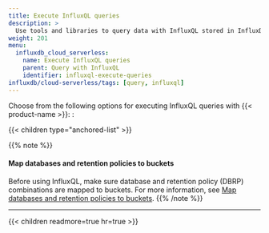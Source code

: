```yaml
---
title: Execute InfluxQL queries
description: >
  Use tools and libraries to query data with InfluxQL stored in InfluxDB Cloud Serverless.
weight: 201
menu:
  influxdb_cloud_serverless:
    name: Execute InfluxQL queries
    parent: Query with InfluxQL
    identifier: influxql-execute-queries
influxdb/cloud-serverless/tags: [query, influxql]
---
```


Choose from the following options for executing InfluxQL queries with {{< product-name >}}:
:

{{< children type="anchored-list" >}}

{{% note %}}
#### Map databases and retention policies to buckets

Before using InfluxQL, make sure database and retention policy (DBRP)
combinations are mapped to buckets. For more information, see
[Map databases and retention policies to buckets](/influxdb/cloud-serverless/query-data/influxql/dbrp/).
{{% /note %}}

---

{{< children readmore=true hr=true >}}

